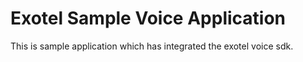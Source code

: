 # Exotel Sample Voice Application

This is sample application which has integrated the exotel voice sdk.


